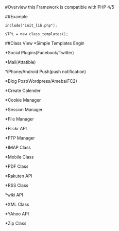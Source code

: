 #Overview
this Framework is compatible with PHP 4/5

##Example

    include("init_lib.php");
    
    $TPL = new class_templates();


##Class View
*Simple Templates Engin

*Social Plugins(Facebook/Twitter)

*Mail(Attatible)

*iPhone/Android Push(push notification)

*Blog Post(Wordpress/Ameba/FC2)

*Create Calender

*Cookie Manager

*Session Manager

*File Manager

*Flickr API

*FTP Manager

*IMAP Class

*Mobile Class

*PDF Class

*Rakuten API

*RSS Class

*wiki API

*XML Class

*YAhoo API

*Zip Class
